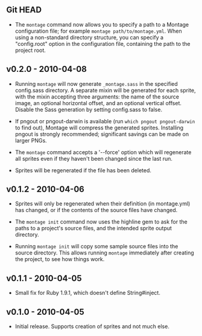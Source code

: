 Git HEAD
--------

* The `montage` command now allows you to specify a path to a Montage
  configuration file; for example `montage path/to/montage.yml`. When using
  a non-standard directory structure, you can specify a "config.root" option
  in the configuration file, containing the path to the project root.

v0.2.0 - 2010-04-08
-------------------

* Running `montage` will now generate `_montage.sass` in the specified
  config.sass directory. A separate mixin will be generated for each sprite,
  with the mixin accepting three arguments: the name of the source image, an
  optional horizontal offset, and an optional vertical offset. Disable the
  Sass generation by setting config.sass to false.

* If pngout or pngout-darwin is available (run `which pngout pngout-darwin` to
  find out), Montage will compress the generated sprites. Installing pngout
  is strongly recommended; significant savings can be made on larger PNGs.

* The `montage` command accepts a '--force' option which will regenerate all
  sprites even if they haven't been changed since the last run.

* Sprites will be regenerated if the file has been deleted.

v0.1.2 - 2010-04-06
-------------------

* Sprites will only be regenerated when their definition (in montage.yml) has
  changed, or if the contents of the source files have changed.

* The `montage init` command now uses the highline gem to ask for the paths to
  a project's source files, and the intended sprite output directory.

* Running `montage init` will copy some sample source files into the source
  directory. This allows running `montage` immediately after creating the
  project, to see how things work.

v0.1.1 - 2010-04-05
-------------------

* Small fix for Ruby 1.9.1, which doesn't define String#inject.

v0.1.0 - 2010-04-05
-------------------

* Initial release. Supports creation of sprites and not much else.
